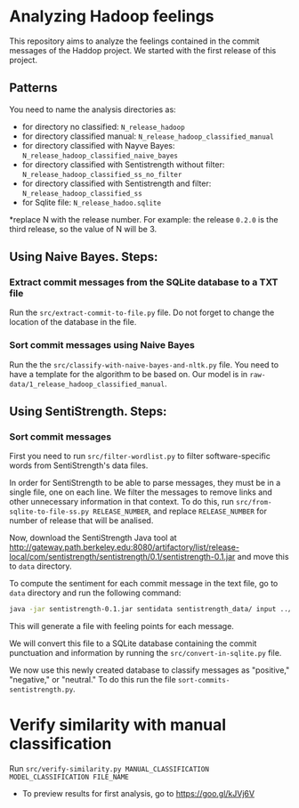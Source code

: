 # Analyzing Hadoop feelings
This repository aims to analyze the feelings contained in the commit messages of the Haddop project. We started with the first release of this project.

## Patterns
You need to name the analysis directories as:
- for directory no classified: `N_release_hadoop`
- for directory classified manual: `N_release_hadoop_classified_manual`
- for directory classified with Nayve Bayes: `N_release_hadoop_classified_naive_bayes`
- for directory classified with Sentistrength without filter: `N_release_hadoop_classified_ss_no_filter`
- for directory classified with Sentistrength and filter: `N_release_hadoop_classified_ss`
- for Sqlite file: `N_release_hadoo.sqlite`

*replace N with the release number. For example: the release `0.2.0` is the third release, so the value of N will be 3.

## Using Naive Bayes. Steps:

### Extract commit messages from the SQLite database to a TXT file
Run the `src/extract-commit-to-file.py` file.
Do not forget to change the location of the database in the file.

### Sort commit messages using Naive Bayes
Run the the `src/classify-with-naive-bayes-and-nltk.py` file.
You need to have a template for the algorithm to be based on. Our model is in `raw-data/1_release_hadoop_classified_manual`.

## Using SentiStrength. Steps:

### Sort commit messages
First you need to run `src/filter-wordlist.py` to filter software-specific words from SentiStrength's data files.

In order for SentiStrength to be able to parse messages, they must be in a single file, one on each line.
We filter the messages to remove links and other unnecessary information in that context.
To do this, run `src/from-sqlite-to-file-ss.py RELEASE_NUMBER`, and replace `RELEASE_NUMBER` for number of release that will be analised.

Now, download the SentiStrength Java tool at http://gateway.path.berkeley.edu:8080/artifactory/list/release-local/com/sentistrength/sentistrength/0.1/sentistrength-0.1.jar and move this to `data` directory.

To compute the sentiment for each commit message in the text file, go to `data` directory and run the following command:

```bash
java -jar sentistrength-0.1.jar sentidata sentistrength_data/ input ../raw-data/3_release_hadoop_ss.txt explain
```

This will generate a file with feeling points for each message.

We will convert this file to a SQLite database containing the commit punctuation and information by running the `src/convert-in-sqlite.py` file.

We now use this newly created database to classify messages as "positive," "negative," or "neutral." To do this run the file `sort-commits-sentistrength.py`.

# Verify similarity with manual classification

Run `src/verify-similarity.py MANUAL_CLASSIFICATION MODEL_CLASSIFICATION FILE_NAME`

- To preview results for first analysis, go to https://goo.gl/kJVj6V